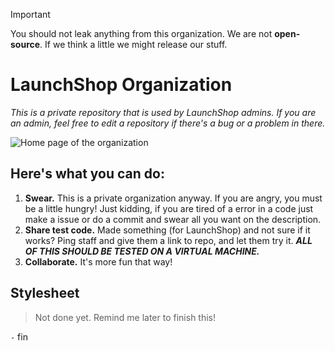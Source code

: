 > [!IMPORTANT]
> You should not leak anything from this organization. We are not **open-source**. If we think a little we might release our stuff.

# LaunchShop Organization

*This is a private repository that is used by LaunchShop admins. If you are an admin, feel free to edit a repository if there's a bug or a problem in there.*

![Home page of the organization](https://github.com/LaunchShop-Wii/.github-private/assets/118364011/5be7e1b9-3e06-40a8-9d10-5f87875db156)

## Here's what you can do:
 1. **Swear.** This is a private organization anyway. If you are angry, you must be a little hungry! Just kidding, if you are tired of a error in a code just make a issue or do a commit and swear all you want on the description.
 2. **Share test code.** Made something (for LaunchShop) and not sure if it works? Ping staff and give them a link to repo, and let them try it. ***ALL OF THIS SHOULD BE TESTED ON A VIRTUAL MACHINE.***
 3. **Collaborate.** It's more fun that way!

## Stylesheet
> Not done yet. Remind me later to finish this!



`-` fin

